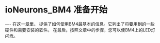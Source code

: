 # ioNeurons_BM4 准备开始
—-
在这一章里， 提供了如何使用BM4最基本的信息。它列出了将要用到的一些硬件和需要安装的软件。 
在最后，按照文章中的步骤，您可以使BM4上的LED灯闪烁。
